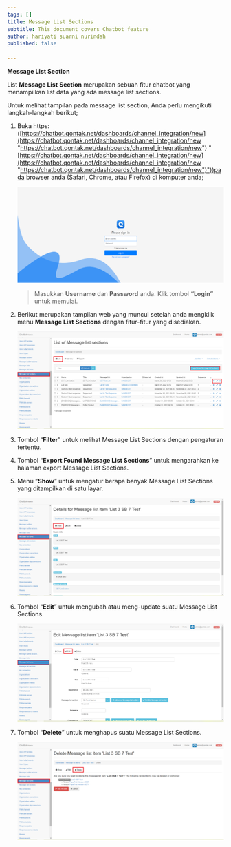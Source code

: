 ```yaml
---
tags: []
title: Message List Sections
subtitle: This document covers Chatbot feature
author: hariyati suarni nurindah
published: false

---
```

**Message List Section**

List **Message List** **Section** merupakan sebuah fitur chatbot yang menampilkan list data yang ada message list sections.

Untuk melihat tampilan pada message list section, Anda perlu mengikuti langkah-langkah berikut;

1. Buka https: ([https://chatbot.qontak.net/dashboards/channel_integration/new](https://chatbot.qontak.net/dashboards/channel_integration/new "https://chatbot.qontak.net/dashboards/channel_integration/new") "[https://chatbot.qontak.net/dashboards/channel_integration/new](https://chatbot.qontak.net/dashboards/channel_integration/new "https://chatbot.qontak.net/dashboards/channel_integration/new")"))pada browser anda (Safari, Chrome, atau Firefox) di komputer anda;

   ![](/uploads/channell.PNG)

   > Masukkan **Username** dan **Password** anda. Klik tombol **“Login”** untuk memulai.
2. Berikut merupakan tampilan web yang muncul setelah anda mengklik menu **Message List Sections** dengan fitur-fitur yang disediakan.

   ![](/uploads/message-list-sections1.PNG)
3. Tombol “**Filter**” untuk melihat Message List Sections dengan pengaturan tertentu.
4. Tombol “**Export Found Message List Sections**” untuk mengarahkan ke halaman export Message List Sections.
5. Menu “**Show**” untuk mengatur berapa banyak Message List Sections  yang ditampilkan di satu layar.

   ![](/uploads/message-list-item2.PNG)
6. Tombol “**Edit**” untuk mengubah atau meng-update suatu Message List Sections.

   ![](/uploads/message-list-item3.PNG)
7. Tombol “**Delete**” untuk menghapus suatu Message List Sections.

   ![](/uploads/message-list-item4.PNG)